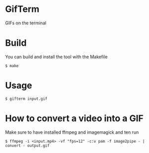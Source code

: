 # GifTerm
GIFs on the terminal

# Build

You can build and install the tool with the Makefile

```$ make```

# Usage

```$ gifterm input.gif```


# How to convert a video into a GIF

Make sure to have installed ffmpeg and imagemagick and ten run

```$ ffmpeg -i <input.mp4> -vf "fps=12" -c:v pam -f image2pipe - | convert - output.gif```
